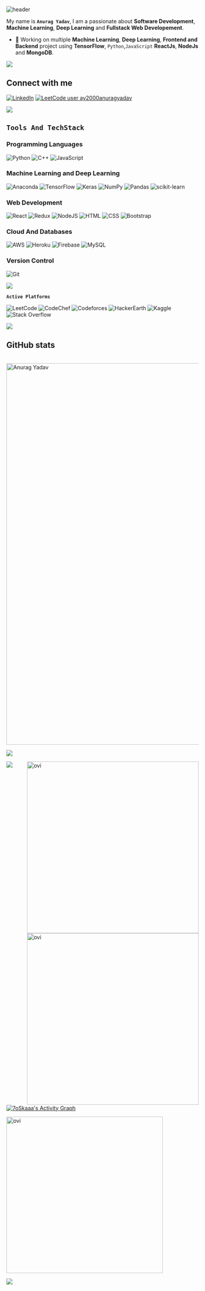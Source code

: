 <!--
### Hi there 👋

**Anurag2000AY/Anurag2000AY** is a ✨ _special_ ✨ repository because its `README.md` (this file) appears on your GitHub profile.

Here are some ideas to get you started:

- 🔭 I’m currently working on ...
- 🌱 I’m currently learning ...
- 👯 I’m looking to collaborate on ...
- 🤔 I’m looking for help with ...
- 💬 Ask me about ...
- 📫 How to reach me: ...
- 😄 Pronouns: ...
- ⚡ Fun fact: ...
-->

<!-- markdownlint-disable-next-line MD041 -->

![header](https://capsule-render.vercel.app/api?type=waving&color=auto&text=Hello%20World!&fontSize=100&fontColor=bat)

My name is **`Anurag Yadav`**, I am a passionate about **Software Development**, **Machine Learning**, **Deep Learning** and **Fullstack Web Developement**.

- 🔭 Working on multiple **Machine Learning**, **Deep Learning**, **Frontend and Backend** project using **TensorFlow**, `Python`,`JavaScript` **ReactJs**, **NodeJs** and **MongoDB**.

<!-- Inset Animated line -->
<a href="https://www.youtube.com/watch?v=dQw4w9WgXcQ"><img src="https://user-images.githubusercontent.com/73097560/115834477-dbab4500-a447-11eb-908a-139a6edaec5c.gif"></a>

## Connect with me

[![LinkedIn][linkedin_badge]][linkedin_link]
[![LeetCode user ay2000anuragyadav][leetCode_badge]][leetCode_link]

<!-- Inset Animated line -->
<a href="https://www.youtube.com/watch?v=dQw4w9WgXcQ"><img src="https://user-images.githubusercontent.com/73097560/115834477-dbab4500-a447-11eb-908a-139a6edaec5c.gif"></a>

## `Tools And TechStack`

### Programming Languages
![Python][python_badge]
![C++](https://img.shields.io/badge/c++-%2300599C.svg?style=for-the-badge&logo=c%2B%2B&logoColor=white)
![JavaScript][javascript_badge]

### Machine Learning  and Deep Learning
![Anaconda](https://img.shields.io/badge/Anaconda-%2344A833.svg?style=for-the-badge&logo=anaconda&logoColor=white)
![TensorFlow](https://img.shields.io/badge/TensorFlow-%23FF6F00.svg?style=for-the-badge&logo=TensorFlow&logoColor=white)
![Keras](https://img.shields.io/badge/Keras-%23D00000.svg?style=for-the-badge&logo=Keras&logoColor=white)
![NumPy](https://img.shields.io/badge/numpy-%23013243.svg?style=for-the-badge&logo=numpy&logoColor=white)
![Pandas](https://img.shields.io/badge/pandas-%23150458.svg?style=for-the-badge&logo=pandas&logoColor=white)
![scikit-learn](https://img.shields.io/badge/scikit--learn-%23F7931E.svg?style=for-the-badge&logo=scikit-learn&logoColor=white)

### Web Development
![React][ReactJs_badge]
![Redux][Redux_badge]
![NodeJS][NodeJs_badge]
![HTML][html_badge] 
![CSS][css_img] 
![Bootstrap][bootstrap_badge]

### Cloud And Databases
![AWS][aws_badge] 
![Heroku][heroku_badge]
![Firebase][Firebase_badge]
![MySQL][MySQL_badge]

### Version Control
![Git][git_badge]

<!-- Insert Animated line -->
<a href="https://www.youtube.com/watch?v=dQw4w9WgXcQ"><img src="https://user-images.githubusercontent.com/73097560/115834477-dbab4500-a447-11eb-908a-139a6edaec5c.gif"></a>


**`Active Platforms`**

![LeetCode](https://img.shields.io/badge/LeetCode-000000?style=for-the-badge&logo=LeetCode&logoColor=#d16c06)
![CodeChef](https://img.shields.io/badge/CodeChef-%23964B00.svg?style=for-the-badge&logo=CodeChef&logoColor=white)
![Codeforces](https://img.shields.io/badge/Codeforces-445f9d?style=for-the-badge&logo=Codeforces&logoColor=white)
![HackerEarth](https://img.shields.io/badge/HackerEarth-%232C3454.svg?style=for-the-badge&logo=HackerEarth&logoColor=Blue)
![Kaggle](https://img.shields.io/badge/Kaggle-035a7d?style=for-the-badge&logo=kaggle&logoColor=white)
![Stack Overflow](https://img.shields.io/badge/-Stackoverflow-FE7A16?style=for-the-badge&logo=stack-overflow&logoColor=white)

<!-- Insert Animated line -->
<a href="https://www.youtube.com/watch?v=dQw4w9WgXcQ"><img src="https://user-images.githubusercontent.com/73097560/115834477-dbab4500-a447-11eb-908a-139a6edaec5c.gif"></a>


## GitHub stats
<!-- trophies -->
<p align="centre"> <a href="https://github.com/ryo-ma/github-profile-trophy"><br><img src="https://github-profile-trophy.vercel.app/?username=Anurag2000AY&theme=radical&margin-h=15&margin-w=5&no-bg=false" alt="Anurag Yadav" width=1000 /></a> </p>

<!-- Insert Animated line -->
<a href="https://www.youtube.com/watch?v=dQw4w9WgXcQ"><img src="https://user-images.githubusercontent.com/73097560/115834477-dbab4500-a447-11eb-908a-139a6edaec5c.gif"></a></p>

<!-- Git Activeness -->

<p><img align="right" src="https://github-readme-stats.vercel.app/api?username=Anurag2000AY&show_icons=true&locale=en&theme=tokyonight" alt="ovi" width="450" /></p>

<p><img align="right" src="https://github-readme-streak-stats.herokuapp.com/?user=Anurag2000AY&theme=tokyonight" alt="ovi" width="450" /></p>
</p>


<!-- Insert Animated line -->
<a href="https://www.youtube.com/watch?v=dQw4w9WgXcQ"><img src="https://user-images.githubusercontent.com/73097560/115834477-dbab4500-a447-11eb-908a-139a6edaec5c.gif"></a></p>

<!-- Git Hub Activity Graph -->
<p><a href="https://github.com/Anurag2000AY"><img alt="7oSkaaa's Activity Graph" src="https://activity-graph.herokuapp.com/graph?username=Anurag2000AY&custom_title=Anurag's%20Contribution%20Graph&theme=react-dark" /></a></p>

<!-- Most used Languages -->

<p><img align="center" src="https://github-readme-stats.vercel.app/api/top-langs?username=Anurag2000AY&show_icons=true&locale=en&layout=compact&theme=tokyonight" alt="ovi" width="410" /></p>



<!-- Insert Animated line -->
<a href="https://www.youtube.com/watch?v=dQw4w9WgXcQ"><img src="https://user-images.githubusercontent.com/73097560/115834477-dbab4500-a447-11eb-908a-139a6edaec5c.gif"></a></p>


<!-- Add favorite repo
<a href="https://github.com/anuraghazra/github-readme-stats">
  <img align="right" src="https://github-readme-stats.vercel.app/api/pin/?username=anuraghazra&repo=github-readme-stats" />
</a>
<a href="https://github.com/anuraghazra/convoychat">
  <img align="left" src="https://github-readme-stats.vercel.app/api/pin/?username=anuraghazra&repo=convoychat" />
</a> -->



<!-- link references -->
[linkedin_link]: https://www.linkedin.com/in/anurag-ay/ "LinkedIn"
[leetCode_link]: https://leetcode.com/ay2000anuragyadav/ "leetCode"

<!-- badge references -->

[leetCode_badge]: https://img.shields.io/badge/dynamic/json?style=for-the-badge&labelColor=black&color=%23ffa116&label=Solved&query=solvedOverTotal&url=https%3A%2F%2Fleetcode-badge.vercel.app%2Fapi%2Fusers%2Fay2000anuragyadav&logo=leetcode&logoColor=yellow "leetCode"

[aws_badge]: https://img.shields.io/badge/-amazon-orange?style=for-the-badge&logo=amazon-aws&logoColor=EC912C "AWS"

[bootstrap_badge]: https://img.shields.io/badge/-bootstrap-purple?style=for-the-badge&logo=bootstrap "Bootstrap"

[css_img]: https://img.shields.io/badge/-css-blue?style=for-the-badge&logo=css3&logoColor=264DE4 "CSS"

[git_badge]: https://img.shields.io/badge/-git-purple?style=for-the-badge&logo=git "Git"

[heroku_badge]: https://img.shields.io/badge/-heroku-23593d88?style=for-the-badge&logo=heroku&logoColor=79589F "Heroku"

[html_badge]: https://img.shields.io/badge/-html-orange?style=for-the-badge&logo=html5 "HTML"

[javascript_badge]: https://img.shields.io/badge/-javascript-yellow?style=for-the-badge&logo=javascript "JavaScript"

[linkedin_badge]: https://img.shields.io/badge/-LinkedIn-0B66C2?style=for-the-badge&logo=linkedin "LinkedIn"

[python_badge]: https://img.shields.io/badge/-python-yellow?style=for-the-badge&logo=python "Python"

[Firebase_badge]: https://img.shields.io/badge/Firebase-039BE5?style=for-the-badge&logo=Firebase&logoColor=white "Firebase"

[MySQL_badge]: https://img.shields.io/badge/mysql-%2300f.svg?style=for-the-badge&logo=mysql&logoColor=white "MySQL"

[ReactJs_badge]:https://img.shields.io/badge/react-%2320232a.svg?style=for-the-badge&logo=react&logoColor=%2361DAFB "React"

[Redux_badge]: https://img.shields.io/badge/redux-%23593d88.svg?style=for-the-badge&logo=redux&logoColor=white "Redux"

[NodeJs_badge]: https://img.shields.io/badge/node.js-6DA55F?style=for-the-badge&logo=node.js&logoColor=white "NodeJs"

















<!-- Extra -->

<!-- [![LeetCode user ay2000anuragyadav](https://img.shields.io/badge/dynamic/json?style=for-the-badge&labelColor=black&color=%23ffa116&label=Solved&query=solvedOverTotal&url=https%3A%2F%2Fleetcode-badge.vercel.app%2Fapi%2Fusers%2Fay2000anuragyadav&logo=leetcode&logoColor=yellow)](https://leetcode.com/ay2000anuragyadav/) -->

<!-- [stack_overflow_link]:link "Stack Overflow" -->
<!-- [instagram_link]: link "Instagram" -->
<!-- [hacker_rank_link]: https://www.hackerrank.com/jmschp "HackerRank" -->

<!-- ![NGINX][nginx_badge]  -->
<!-- ![PostgreSQL][postgresql_badge]  -->
<!-- ![Sass][sass_badge]  -->
<!-- ![TypeScript][typescript_badge]  -->
<!-- ![Django][django_badge] -->
<!-- ![Ruby][ruby_badge] ![Ruby on Rails][ruby_on_rails_badge] -->
<!-- [![Instagram][instagram_badge]][instagram_link]
[![HackerRank][hacker_rank_badge]][hacker_rank_link] -->
<!-- [![Stack Overflow][stack_overflow_badge]][stack_overflow_link] -->


<!-- Badges

[react_badge]: https://img.shields.io/badge/-React-ffffff?style=for-the-badge&logo=react "React"
[instagram_badge]: https://img.shields.io/badge/-Instagram-E1306C?style=for-the-badge&logo=instagram&logoColor=ffffff "Instagram"
[django_badge]: https://img.shields.io/badge/-django-ffffff?style=for-the-badge&logo=django&logoColor=50BE95 "Django"
[dev_badge]: https://img.shields.io/badge/-dev-363D44?style=for-the-badge&logo=dev.to "Dev"
[stack_overflow_badge]: https://img.shields.io/badge/-Stack%20Overflow-F2720C?style=for-the-badge&logo=stackoverflow&logoColor=ffffff "Stack Overflow"
[typescript_badge]: https://img.shields.io/badge/-typescript-ffffff?style=for-the-badge&logo=typescript "TypeScript"
[ruby_badge]: https://img.shields.io/badge/-ruby-ffffff?style=for-the-badge&logo=ruby&logoColor=CC342D "Ruby"
[ruby_on_rails_badge]: https://img.shields.io/badge/-rubyonrails-ffffff?style=for-the-badge&logo=rubyonrails&logoColor=C52F24 "Ruby on Rails"
[sass_badge]: https://img.shields.io/badge/-sass-ffffff?style=for-the-badge&logo=sass "SASS"
[nginx_badge]: https://img.shields.io/badge/-nginx-ffffff?style=for-the-badge&logo=nginx&logoColor=009639 "NGINX"
[hacker_rank_badge]: https://img.shields.io/badge/-Hacker%20Rank-2EC866?style=for-the-badge&logo=hackerrank&logoColor=ffffff "HackerRank"
[postgresql_badge]: https://img.shields.io/badge/-PostgreSQL-ffffff?style=for-the-badge&logo=postgresql_badge "PostgreSQL" -->


<!-- Card references second Method

[![Anurag's GitHub stats][GitHub_api]][GitHub_link]
[![Top Langs][Lang_card]][top_lang_api]

[GitHub_link]:https://github.com/anuraghazra/github-readme-stats "GitHub"
[GitHub_api]: https://github-readme-stats.vercel.app/api?username=Anurag2000AY&show_icons=true&theme=tokyonight "Anurag's GitHub Api"

[Lang_card]: https://github-readme-stats.vercel.app/api/top-langs/?username=Anurag2000AY&layout=compact&theme=tokyonight "Lang Card"
[top_lang_api]: https://github.com/anuraghazra/github-readme-stats "lang API" -->
